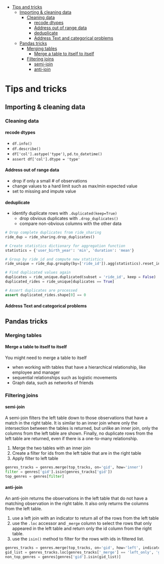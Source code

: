 - [Tips and tricks](#tips-and-tricks)
  - [Importing & cleaning data](#importing--cleaning-data)
    - [Cleaning data](#cleaning-data)
      - [recode dtypes](#recode-dtypes)
      - [Address out of range data](#address-out-of-range-data)
      - [deduplicate](#deduplicate)
      - [Address Text and categorical problems](#address-text-and-categorical-problems)
  - [Pandas tricks](#pandas-tricks)
    - [Merging tables](#merging-tables)
      - [Merge a table to itself to itself](#merge-a-table-to-itself-to-itself)
    - [Filtering joins](#filtering-joins)
      - [semi-join](#semi-join)
      - [anti-join](#anti-join)

# Tips and tricks

## Importing & cleaning data

### Cleaning data

#### recode dtypes

- `df.info()`
- `df.describe()`
- `df['col'].astype('type')`, `pd.to_datetime()`
- `assert df['col'].dtype = 'type'`

#### Address out of range data

- drop if only a small # of observations
- change values to a hard limit such as max/min expected value
- set to missing and impute value

#### deduplicate

- identify duplicate rows with `.duplicated(keep=True)`
  - drop obvious duplicates with `.drop_duplicates()`
  - compare non-obvious columns with the other data

```python
# Drop complete duplicates from ride_sharing
ride_dup = ride_sharing.drop_duplicates()

# Create statistics dictionary for aggregation function
statistics = {'user_birth_year': 'min', 'duration': 'mean'}

# Group by ride_id and compute new statistics
ride_unique = ride_dup.groupby(by=['ride_id']).agg(statistics).reset_index()

# Find duplicated values again
duplicates = ride_unique.duplicated(subset = 'ride_id', keep = False)
duplicated_rides = ride_unique[duplicates == True]

# Assert duplicates are processed
assert duplicated_rides.shape[0] == 0
```

#### Address Text and categorical problems



## Pandas tricks

### Merging tables

#### Merge a table to itself to itself

You might need to merge a table to itself  

* when working with tables that have a hierarchical relationship, like employee and manager  
* sequential relationships such as logistic movements  
* Graph data, such as networks of friends

### Filtering joins

#### semi-join

A semi-join filters the left table down to those observations that have a match in the right table. It is similar to an inner join where only the intersection between the tables is returned, but unlike an inner join, only the columns from the left table are shown. Finally, no duplicate rows from the left table are returned, even if there is a one-to-many relationship.  

   1. Merge the two tables with an inner join  
   2. Create a filter for ids from the left table that are in the right table  
   3. Apply filter to left table  

```python
genres_tracks = genres.merge(top_tracks, on='gid', how='inner')
filter = genres['gid'].isin(genres_tracks['gid'])
top_genres = genres[filter]
```

#### anti-join

An anti-join returns the observations in the left table that do not have a matching observation in the right table. It also only returns the columns from the left table.  

 1. use a left join with an indicator to return all of the rows from the left table  
 2. use the `.loc` accessor and `_merge` column to select the rows that only appeared in the left table and return only the id column from the right table.
 3. use the `isin()` method to filter for the rows with ids in filtered list. 

```python
genres_tracks = genres.merge(top_tracks, on='gid', how='left', indicator=True)
gid_list = genres_tracks.loc[genres_tracks['_merge'] == 'left_only', 'gid']
non_top_genres = genres[genres['gid'].isin(gid_list)]
```
